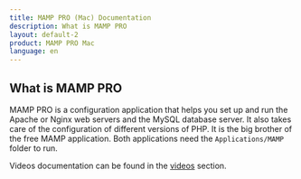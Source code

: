 ```yaml
---
title: MAMP PRO (Mac) Documentation
description: What is MAMP PRO
layout: default-2
product: MAMP PRO Mac
language: en
---
```


## What is MAMP PRO

MAMP PRO is a configuration application that helps you set up and run the Apache or Nginx web servers and the MySQL database server. It also takes care of the configuration of different versions of PHP. It is the big brother of the free MAMP application. Both applications need the `Applications/MAMP` folder to run.

Videos documentation can be found in the [videos](Videos/) section.


